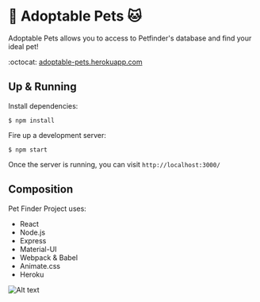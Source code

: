 # :dog: Adoptable Pets :cat:

Adoptable Pets allows you to access to Petfinder's database and find your ideal pet!

:octocat: [adoptable-pets.herokuapp.com](https://adoptable-pets.herokuapp.com/)

## Up & Running
Install dependencies:
```
$ npm install
```

Fire up a development server:
```
$ npm start
```

Once the server is running, you can visit `http://localhost:3000/`

## Composition
Pet Finder Project uses:
- React
- Node.js
- Express
- Material-UI
- Webpack & Babel
- Animate.css
- Heroku

![Alt text](https://i.imgur.com/vWBZxyx.jpg "Adoptable Pets")
